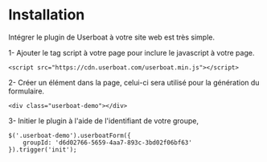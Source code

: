# Installation

Intégrer le plugin de Userboat à votre site web est très simple.

1- Ajouter le tag script à votre page pour inclure le javascript à votre page.

```
<script src="https://cdn.userboat.com/userboat.min.js"></script>
```

2- Créer un élément dans la page, celui-ci sera utilisé pour la génération du formulaire.

```
<div class="userboat-demo"></div>
```

3- Initier le plugin à l'aide de l'identifiant de votre groupe,

```
$('.userboat-demo').userboatForm({
    groupId: 'd6d02766-5659-4aa7-893c-3bd02f06bf63'
}).trigger('init');
```



